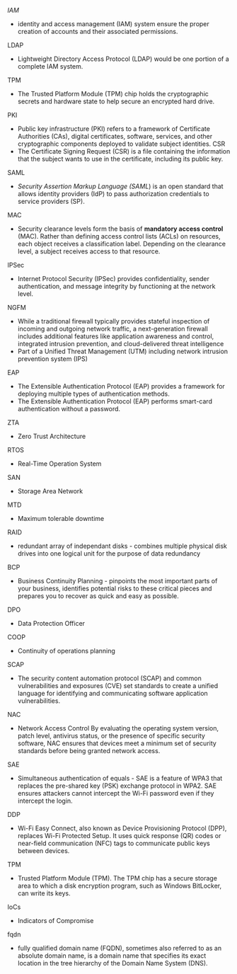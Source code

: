 *IAM*
- identity and access management (IAM) system ensure the proper creation of accounts and their associated permissions.

LDAP 
- Lightweight Directory Access Protocol (LDAP) would be one portion of a complete IAM system. 

TPM
- The Trusted Platform Module (TPM) chip holds the cryptographic secrets and hardware state to help secure an encrypted hard drive.

PKI
- Public key infrastructure (PKI) refers to a framework of Certificate Authorities (CAs), digital certificates, software, services, and other cryptographic components deployed to validate subject identities.
CSR
- The Certificate Signing Request (CSR) is a file containing the information that the subject wants to use in the certificate, including its public key.

SAML
- _Security Assertion Markup Language (SAML_) is an open standard that allows identity providers (IdP) to pass authorization credentials to service providers (SP).

MAC
 - Security clearance levels form the basis of **mandatory access control** (MAC). Rather than defining access control lists (ACLs) on resources, each object receives a classification label. Depending on the clearance level, a subject receives access to that resource.

IPSec
- Internet Protocol Security (IPSec) provides confidentiality, sender authentication, and message integrity by functioning at the network level.

NGFM
- While a traditional firewall typically provides stateful inspection of incoming and outgoing network traffic, a next-generation firewall includes additional features like application awareness and control, integrated intrusion prevention, and cloud-delivered threat intelligence
- Part of a Unified Threat Management (UTM) including network intrusion prevention system (IPS)

EAP
- The Extensible Authentication Protocol (EAP) provides a framework for deploying multiple types of authentication methods.
- The Extensible Authentication Protocol (EAP) performs smart-card authentication without a password.

ZTA
- Zero Trust Architecture 

RTOS
- Real-Time Operation System

SAN
- Storage Area Network

MTD
- Maximum tolerable downtime 

RAID
- redundant array of independant disks - combines multiple physical disk drives into one logical unit for the purpose of data redundancy

BCP
- Business Continuity Planning - pinpoints the most important parts of your business, identifies potential risks to these critical pieces and prepares you to recover as quick and easy as possible.

DPO
- Data Protection Officer

COOP
- Continuity of operations planning

SCAP
- The security content automation protocol (SCAP) and common vulnerabilities and exposures (CVE) set standards to create a unified language for identifying and communicating software application vulnerabilities.

NAC
- Network Access Control By evaluating the operating system version, patch level, antivirus status, or the presence of specific security software, NAC ensures that devices meet a minimum set of security standards before being granted network access.

SAE
- Simultaneous authentication of equals - SAE is a feature of WPA3 that replaces the pre-shared key (PSK) exchange protocol in WPA2. SAE ensures attackers cannot intercept the Wi-Fi password even if they intercept the login.

DDP
- Wi-Fi Easy Connect, also known as Device Provisioning Protocol (DPP), replaces Wi-Fi Protected Setup. It uses quick response (QR) codes or near-field communication (NFC) tags to communicate public keys between devices.

TPM
- Trusted Platform Module (TPM). The TPM chip has a secure storage area to which a disk encryption program, such as Windows BitLocker, can write its keys.

IoCs
- Indicators of Compromise

fqdn
- fully qualified domain name (FQDN), sometimes also referred to as an absolute domain name, is a domain name that specifies its exact location in the tree hierarchy of the Domain Name System (DNS).